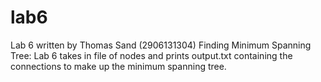 # lab6
Lab 6 written by Thomas Sand (2906131304)
Finding Minimum Spanning Tree:
Lab 6 takes in file of nodes and prints output.txt containing the connections to make up the minimum spanning tree.
